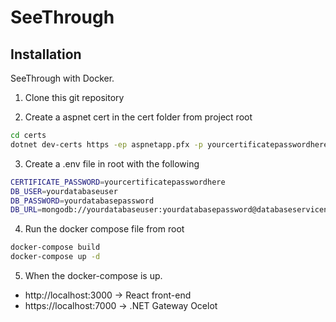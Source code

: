 # SeeThrough

## Installation

SeeThrough with Docker.

1. Clone this git repository

2. Create a aspnet cert in the cert folder
from project root
```bash
cd certs
dotnet dev-certs https -ep aspnetapp.pfx -p yourcertificatepasswordhere
```
3. Create a .env file in root with the following
```bash
CERTIFICATE_PASSWORD=yourcertificatepasswordhere
DB_USER=yourdatabaseuser
DB_PASSWORD=yourdatabasepassword
DB_URL=mongodb://yourdatabaseuser:yourdatabasepassword@databaseservicename:27017/
```

4. Run the docker compose file from root
```bash
docker-compose build
docker-compose up -d
```

5. When the docker-compose is up.

- http://localhost:3000 -> React front-end
- https://localhost:7000 -> .NET Gateway Ocelot
```
